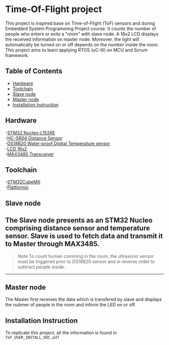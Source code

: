 # Time-Of-Flight project
This project is inspired base on Time-of-Flight (ToF) sensors and during Embedded System Programming Project course. It counts the number of people who enters or exits a "room" with slave node. A 16x2 LCD displays the received information on master node. Moreover, the light will automatically be turned on or off depends on the number inside the room.  
This project aims to learn applying RTOS (uC-III) on MCU and Scrum framework.  
## Table of Contents
<!-- TOC -->
- [Hardware](#hardware)
- [Toolchain](#toolchain) 
- [Slave node](#slave-node)    
- [Master node](#master-node)  
- [Installation Instruction](#installation-instruction)  
<!-- TOC -->

## Hardware
-[STM32 Nucleo-L152RE](https://www.st.com/en/evaluation-tools/nucleo-l152re.html)  
-[HC-SR04 Distance Sensor](https://datasheetspdf.com/pdf/1380136/ETC/HC-SR04/1)  
-[DS18B20 Water-proof Digital Temperature sensor](https://datasheetspdf.com/pdf/1447575/MaximIntegrated/DS18B20/1)  
-[LCD 16x2](https://www.dfrobot.com/product-135.html)  
-[MAX3485 Transceiver](https://pdf1.alldatasheet.com/datasheet-pdf/view/73221/MAXIM/MAX3485.html)  
## Toolchain
-[STM32CubeMX](https://aur.archlinux.org/packages/stm32cubemx/)  
-[Platformio](https://docs.platformio.org/en/latest/core/installation.html) 
## Slave node
The Slave node presents as an STM32 Nucleo comprising distance sensor and temperature sensor. Slave is used to fetch data and transmit it to Master through MAX3485.  
---
>Note
To count human comming in the room, the ultrasonic sensor must be triggered prior to DS18B20 sensor and in reverse order to subtract people inside. 
---  
## Master node
The Master first receives the data which is transfered by slave and displays the nubmer of people in the room and inform the LED on or off.  
## Installation Instruction
To replicate this project, all the information is found in `ToF_USER_INSTALL_DOC.pdf`  
